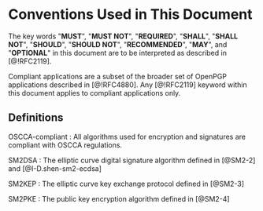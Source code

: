 #  Conventions Used in This Document

The key words "**MUST**", "**MUST NOT**", "**REQUIRED**", "**SHALL**",
"**SHALL NOT**", "**SHOULD**", "**SHOULD NOT**", "**RECOMMENDED**",
"**MAY**", and "**OPTIONAL**" in this document are to be interpreted
as described in [@!RFC2119].

Compliant applications are a subset of the broader set of OpenPGP
applications described in [@!RFC4880]. Any [@!RFC2119] keyword within
this document applies to compliant applications only.

##  Definitions

OSCCA-compliant
: All algorithms used for encryption and signatures are compliant with
  OSCCA regulations.

SM2DSA
: The elliptic curve digital signature algorithm defined in [@SM2-2] and
  [@I-D.shen-sm2-ecdsa]

SM2KEP
: The elliptic curve key exchange protocol defined in [@SM2-3]

SM2PKE
: The public key encryption algorithm defined in [@SM2-4]

